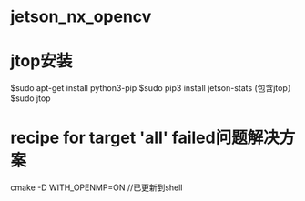 # jetson_nx_opencv

# jtop安装
$sudo apt-get install python3-pip
$sudo pip3 install jetson-stats   (包含jtop）
$sudo jtop

# recipe for target 'all' failed问题解决方案

cmake -D WITH_OPENMP=ON
//已更新到shell
